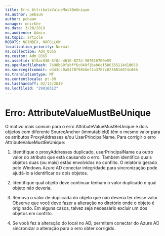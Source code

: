 ```yaml
---
title: Erro AttributeValueMustBeUnique
ms.author: pebaum
author: pebaum
manager: mnirkhe
ms.date: 3/20/2018
ms.audience: Admin
ms.topic: article
ROBOTS: NOINDEX, NOFOLLOW
localization_priority: Normal
ms.collection: Adm_O365
ms.custom: Adm_O365
ms.assetid: bf8ac830-6f0c-4616-827d-987616700e59
ms.openlocfilehash: 7b98b68fabff6c048f1bab6cf506355114d18658
ms.sourcegitcommit: dd43cc0a9470f98b8ef2a3787c823801d674c666
ms.translationtype: MT
ms.contentlocale: pt-BR
ms.lasthandoff: 02/12/2019
ms.locfileid: "29916512"
---
```

# <a name="error-attributevaluemustbeunique"></a>Erro: AttributeValueMustBeUnique

O motivo mais comum para o erro AttributeValueMustBeUnique é dois objetos com diferente SourceAnchor (immutableId) têm o mesmo valor para os atributos ProxyAddresses e/ou UserPrincipalName. Para corrigir o erro AttributeValueMustBeUnique:
  
1. Identifique o proxyAddresses duplicado, userPrincipalName ou outro valor do atributo que está causando o erro. Também identifica quais objetos duas (ou mais) estão envolvidos no conflito. O relatório gerado pelo Windows Azure AD conectar integridade para sincronização pode ajudá-lo a identificar os dois objetos.
    
2. Identifique qual objeto deve continuar tenham o valor duplicado e qual objeto não deveria.
    
3. Remova o valor de duplicada do objeto que não deveria ter desse valor. Observe que você deve fazer a alteração no diretório onde o objeto é originado. Em alguns casos, talvez seja necessário excluir um dos objetos em conflito.
    
4. Se você fez a alteração do local no AD, permitem conectar do Azure AD sincronizar a alteração para o erro obter corrigido.
    

